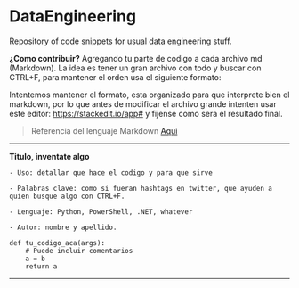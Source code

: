 # DataEngineering
Repository of code snippets for usual data engineering stuff.


**¿Como contribuir?** Agregando tu parte de codigo a cada archivo md (Markdown). La idea es tener un gran archivo con todo y buscar con CTRL+F, para mantener el orden usa el siguiente formato:

Intentemos mantener el formato, esta organizado para que interprete bien el markdown, por lo que antes de modificar el archivo grande intenten usar este editor: https://stackedit.io/app# y fijense como sera el resultado final.

> Referencia del lenguaje Markdown [Aqui](https://github.com/adam-p/markdown-here/wiki/Markdown-Cheatsheet) 

-----------------
**Titulo, inventate algo**

	- Uso: detallar que hace el codigo y para que sirve

	- Palabras clave: como si fueran hashtags en twitter, que ayuden a quien busque algo con CTRL+F.

	- Lenguaje: Python, PowerShell, .NET, whatever
	
	- Autor: nombre y apellido.
	
<pre><code>def tu_codigo_aca(args):
	# Puede incluir comentarios
	a = b
	return a
</code></pre>

---------------------
